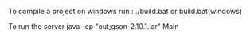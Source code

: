 To compile a project on windows
run  : ./build.bat or build.bat(windows)

To run the server
java -cp "out;gson-2.10.1.jar" Main